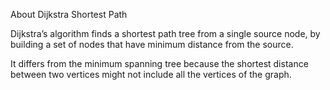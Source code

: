 About 
Dijkstra Shortest Path

Dijkstra’s algorithm finds a shortest path tree from a single source node, by building a set of nodes that have minimum distance from the source.

It differs from the minimum spanning tree because the shortest distance between two vertices might not include all the vertices of the graph.

